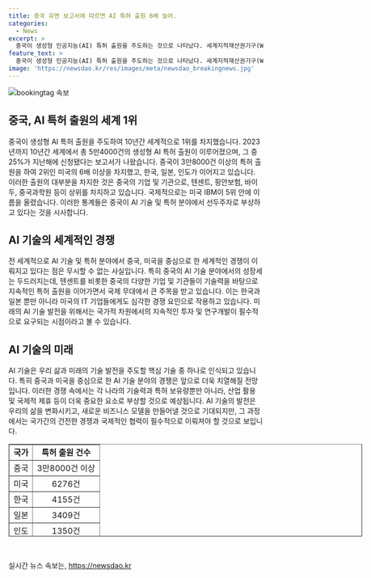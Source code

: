 ```yaml
---
title: 중국 유엔 보고서에 따르면 AI 특허 출원 6배 늘어.
categories:
  - News
excerpt: >
  중국이 생성형 인공지능(AI) 특허 출원을 주도하는 것으로 나타났다. 세계지적재산권기구(WIPO)는 10년간 5만4000건의 생성형 AI 특허 출원 중 25%가 지난해에 이뤄진 것으로 밝혔고, 3만8000건 이상이 중국에서 신청됐다. 중국은 이 분야 최다 출원자로 이끌며 중국 기업과 기관이 상위권을 차지했고, 텐센트가 1위를 차지했다. 미국의 IBM은 5위에 올랐으며, 한국 삼성전자도 상위권에 이름을 올렸다. AI 기술 분야에서 중국의 선도적인 역할이 부각되고 있는 상황이다.
feature_text: >
  중국이 생성형 인공지능(AI) 특허 출원을 주도하는 것으로 나타났다. 세계지적재산권기구(WIPO)는 10년간 5만4000건의 생성형 AI 특허 출원 중 25%가 지난해에 이뤄진 것으로 밝혔고, 3만8000건 이상이 중국에서 신청됐다. 중국은 이 분야 최다 출원자로 이끌며 중국 기업과 기관이 상위권을 차지했고, 텐센트가 1위를 차지했다. 미국의 IBM은 5위에 올랐으며, 한국 삼성전자도 상위권에 이름을 올렸다. AI 기술 분야에서 중국의 선도적인 역할이 부각되고 있는 상황이다.
image: 'https://newsdao.kr/res/images/meta/newsdao_breakingnews.jpg'
---
```


<p><img src="https://newsdao.kr/res/images/meta/newsdao_breakingnews.jpg" alt="bookingtag 속보" /></p>

<h2 data-ke-size="size26">중국, AI 특허 출원의 세계 1위</h2>

<p data-ke-size="size16">중국이 생성형 AI 특허 출원을 주도하여 10년간 세계적으로 1위를 차지했습니다. 2023년까지 10년간 세계에서 총 5만4000건의 생성형 AI 특허 출원이 이루어졌으며, 그 중 25%가 지난해에 신청됐다는 보고서가 나왔습니다. 중국이 3만8000건 이상의 특허 출원을 하여 2위인 미국의 6배 이상을 차지했고, 한국, 일본, 인도가 이어지고 있습니다. 이러한 출원의 대부분을 차지한 것은 중국의 기업 및 기관으로, 텐센트, 핑안보험, 바이두, 중국과학원 등이 상위를 차지하고 있습니다. 국제적으로는 미국 IBM이 5위 안에 이름을 올렸습니다. 이러한 통계들은 중국이 AI 기술 및 특허 분야에서 선두주자로 부상하고 있다는 것을 시사합니다.</p>

<h2 data-ke-size="size26">AI 기술의 세계적인 경쟁</h2>

<p data-ke-size="size16">전 세계적으로 AI 기술 및 특허 분야에서 중국, 미국을 중심으로 한 세계적인 경쟁이 이뤄지고 있다는 점은 무시할 수 없는 사실입니다. 특히 중국의 AI 기술 분야에서의 성장세는 두드러지는데, 텐센트를 비롯한 중국의 다양한 기업 및 기관들이 기술력을 바탕으로 지속적인 특허 출원을 이어가면서 국제 무대에서 큰 주목을 받고 있습니다. 이는 한국과 일본 뿐만 아니라 미국의 IT 기업들에게도 심각한 경쟁 요인으로 작용하고 있습니다. 미래의 AI 기술 발전을 위해서는 국가적 차원에서의 지속적인 투자 및 연구개발이 필수적으로 요구되는 시점이라고 볼 수 있습니다.</p>

<h2 data-ke-size="size26">AI 기술의 미래</h2>

<p data-ke-size="size16">AI 기술은 우리 삶과 미래의 기술 발전을 주도할 핵심 기술 중 하나로 인식되고 있습니다. 특히 중국과 미국을 중심으로 한 AI 기술 분야의 경쟁은 앞으로 더욱 치열해질 전망입니다. 이러한 경쟁 속에서는 각 나라의 기술력과 특허 보유량뿐만 아니라, 산업 활용 및 국제적 제휴 등이 더욱 중요한 요소로 부상할 것으로 예상됩니다. AI 기술의 발전은 우리의 삶을 변화시키고, 새로운 비즈니스 모델을 만들어낼 것으로 기대되지만, 그 과정에서는 국가간의 건전한 경쟁과 국제적인 협력이 필수적으로 이뤄져야 할 것으로 보입니다.</p>

<table style="width: 700px; height: 183px;" border="1">
<tbody>
<tr>
<td style="text-align: center; height: 17px;"><b>국가</b></td>
<td style="text-align: center; height: 17px;"><b>특허 출원 건수</b></td>
</tr>
<tr>
<td style="text-align: center; height: 17px;">중국</td>
<td style="text-align: center; height: 17px;">3만8000건 이상</td>
</tr>
<tr>
<td style="text-align: center; height: 17px;">미국</td>
<td style="text-align: center; height: 17px;">6276건</td>
</tr>
<tr>
<td style="text-align: center; height: 17px;">한국</td>
<td style="text-align: center; height: 17px;">4155건</td>
</tr>
<tr>
<td style="text-align: center; height: 17px;">일본</td>
<td style="text-align: center; height: 17px;">3409건</td>
</tr>
<tr>
<td style="text-align: center; height: 17px;">인도</td>
<td style="text-align: center; height: 17px;">1350건</td>
</tr>
</tbody>
</table>

<p data-ke-size="size16">&nbsp;</p>
실시간 뉴스 속보는, <a href="https://newsdao.kr" rel="dofollow">https://newsdao.kr</a>


